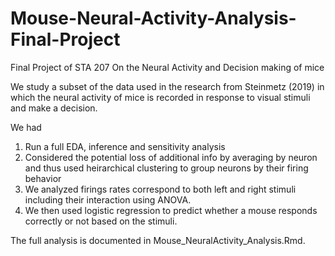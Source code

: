 # Mouse-Neural-Activity-Analysis-Final-Project
Final Project of STA 207 On the Neural Activity and Decision making of mice

We study a subset of the data used in the research from Steinmetz (2019) in which 
the neural activity of mice is recorded in response to visual stimuli and make a decision.

We had 
1. Run a full EDA, inference and sensitivity analysis
2. Considered the potential loss of additional info by averaging by neuron and thus 
    used heirarchical clustering to group neurons by their firing behavior
3. We analyzed firings rates correspond to both left and right stimuli including their interaction using ANOVA.
4. We then used logistic regression to predict whether a mouse responds correctly or not based on the stimuli. 

The full analysis is documented in Mouse_NeuralActivity_Analysis.Rmd.
